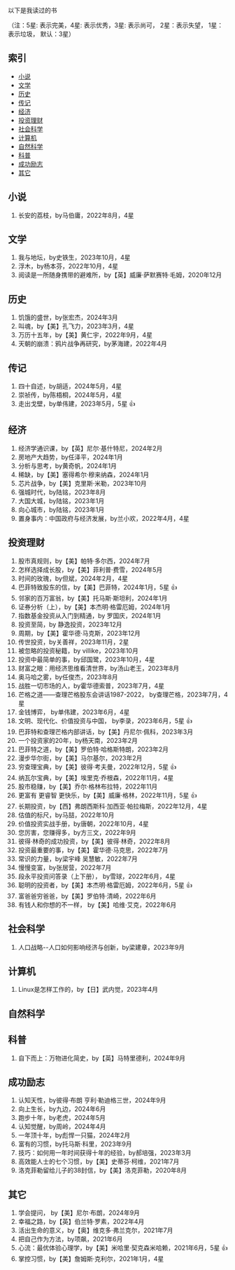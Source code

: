 以下是我读过的书

（注：5星: 表示完美，4星: 表示优秀，3星: 表示尚可， 2星：表示失望， 1星：表示垃圾， 默认：3星）


## 索引

- [小说](#小说)
- [文学](#文学)
- [历史](#历史)
- [传记](#传记)
- [经济](#经济)
- [投资理财](#投资理财)
- [社会科学](#社会科学)
- [计算机](#计算机)
- [自然科学](#自然科学)
- [科普](#科普)
- [成功励志](#成功励志)
- [其它](#其它)

## 小说
1. 长安的荔枝，by马伯庸，2022年8月，4星

## 文学
1. 我与地坛，by史铁生，2023年10月，4星
1. 浮木，by杨本芬，2022年10月，4星
1. 阅读是一所随身携带的避难所，by【英】威廉·萨默赛特·毛姆，2020年12月

## 历史
1. 饥饿的盛世，by张宏杰，2024年3月
1. 叫魂，by【美】孔飞力，2023年3月，4星
1. 万历十五年，by【美】黄仁宇，2022年9月，4星
1. 天朝的崩溃：鸦片战争再研究，by茅海建，2022年4月

## 传记
1. 四十自述，by胡适，2024年5月，4星
1. 崇祯传，by陈梧桐，2024年5月，4星
1. 走出戈壁，by单伟建，2023年5月，5星 :+1:

## 经济
1. 经济学通识课，by【英】尼尔·基什特尼，2024年2月
1. 房地产大趋势，by任泽平，2024年1月
1. 分析与思考，by黄奇帆，2024年1月
1. 稀缺，by【美】塞得希尔·穆来纳森，2024年1月
1. 芯片战争，by【美】克里斯·米勒，2023年10月
1. 强城时代，by陆铭，2023年8月
1. 大国大城，by陆铭，2023年1月
1. 向心城市，by陆铭，2023年1月
1. 置身事内：中国政府与经济发展，by兰小欢，2022年4月，4星

## 投资理财
1. 股市真规则，by【美】帕特·多尔西，2024年7月
1. 怎样选择成长股，by【美】菲利普·费雪，2024年5月
1. 时间的玫瑰，by但斌，2024年2月，4星
1. 巴菲特致股东的信，by【美】巴菲特，2024年1月，5星 :+1:
1. 邻家的百万富翁，by【美】托马斯·斯坦利，2024年1月
1. 证券分析（上），by【美】本杰明·格雷厄姆，2024年1月
1. 指数基金投资从入门到精通，by 罗国庆，2024年1月
1. 投资至简，by 静逸投资，2023年12月
1. 周期，by【美】霍华德·马克斯，2023年12月
1. 传世投资，by关善祥，2023年11月，2星
1. 被忽略的投资秘籍，by villike，2023年10月
1. 投资中最简单的事，by邱国鹭，2023年10月，4星
1. 财富之眼：用经济思维看清世界，by汤山老王，2023年8月
1. 奥马哈之雾，by任俊杰，2023年8月
1. 战胜一切市场的人，by霍华德索普，2023年7月，4星
1. 芒格之道——查理芒格股东会讲话1987-2022， by查理芒格，2023年7月，4星
1. 金钱博弈， by单伟建，2023年6月，4星
1. 文明、现代化、价值投资与中国， by李录，2023年6月，5星 :+1:
1. 巴菲特和查理芒格内部讲话，by【美】丹尼尔·佩科，2023年3月
1. 一个投资家的20年，by杨天南，2023年2月
1. 巴菲特之道，by【美】罗伯特·哈格斯特朗，2023年2月
1. 漫步华尔街，by【美】马尔基尔，2023年2月
1. 穷查理宝典，by【美】彼得·考夫曼，2022年12月，5星 :+1:
1. 纳瓦尔宝典，by【美】埃里克·乔根森，2022年11月，4星
1. 股市稳赚，by【美】乔尔·格林布拉特，2022年11月
1. 更富有 更睿智 更快乐，by【美】威廉·格林，2022年11月，5星 :+1:
1. 长期投资，by【西】弗朗西斯科·加西亚·帕拉梅斯，2022年12月，4星
1. 估值的标尺，by马喆，2022年10月
1. 价值投资实战手册，by唐朝，2022年10月，4星
1. 您厉害，您赚得多，by方三文，2022年9月
1. 彼得·林奇的成功投资，by【美】彼得·林奇，2022年8月
1. 投资最重要的事，by【美】霍华德·马克思，2022年7月
1. 常识的力量，by梁宇峰 吴慧敏，2022年7月
1. 慢慢变富，by张居营，2022年7月
1. 段永平投资问答录（上下册）， by雪球，2022年6月，4星
1. 聪明的投资者，by【美】本杰明·格雷厄姆，2022年6月，5星 :+1:
1. 富爸爸穷爸爸，by【美】罗伯特·清崎，2022年6月
1. 有钱人和你想的不一样， by【美】哈维·艾克，2022年6月

## 社会科学
1. 人口战略--人口如何影响经济与创新，by梁建章，2023年9月

## 计算机
1. Linux是怎样工作的，by【日】武内觉，2023年4月
   
## 自然科学

## 科普
1. 自下而上：万物进化简史，by【英】马特里德利，2024年9月

## 成功励志
1. 认知天性，by彼得·布朗 亨利·勒迪格三世，2024年9月
1. 向上生长，by九边，2024年6月
1. 跑步十年，by老虎，2024年5月
1. 认知觉醒，by周岭，2024年4月
1. 一年顶十年，by彪悍一只猫，2024年2月
1. 富有的习惯，by托马斯·科里，2023年9月
1. 技巧：如何用一年时间获得十年的经验，by郝培强，2023年3月
1. 高效能人士的七个习惯，by【美】史蒂芬·柯维，2021年7月
1. 洛克菲勒留给儿子的38封信，by【美】洛克菲勒，2020年8月

## 其它
1. 学会提问， by【美】尼尔·布朗，2024年9月
1. 幸福之路，by【英】伯兰特·罗素，2022年4月
1. 活出生命的意义，by【奥】维克多·弗兰克尔，2021年7月
1. 把自己作为方法，by项飙，2021年6月
1. 心流：最优体验心理学，by【美】米哈里·契克森米哈赖，2021年6月，5星 :+1:
1. 掌控习惯，by【美】詹姆斯·克利尔，2021年1月，4星
